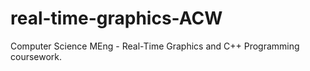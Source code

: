 # real-time-graphics-ACW
Computer Science MEng - Real-Time Graphics and C++ Programming coursework.
